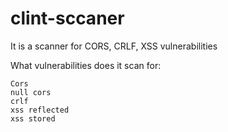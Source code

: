# clint-sccaner
It is a scanner for CORS, CRLF, XSS vulnerabilities

What vulnerabilities does it scan for:
```
Cors
null cors
crlf
xss reflected
xss stored
```
